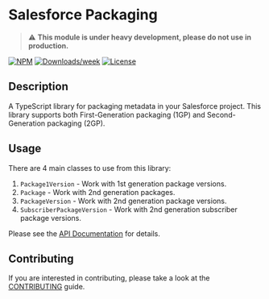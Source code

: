 # Salesforce Packaging

> :warning: **This module is under heavy development, please do not use in production.**

[![NPM](https://img.shields.io/npm/v/@salesforce/packaging.svg?label=@salesforce/packaging)](https://www.npmjs.com/package/@salesforce/packaging) [![Downloads/week](https://img.shields.io/npm/dw/@salesforce/packaging.svg)](https://npmjs.org/package/@salesforce/packaging) [![License](https://img.shields.io/badge/License-BSD%203--Clause-brightgreen.svg)](https://raw.githubusercontent.com/forcedotcom/packaging/main/LICENSE.txt)

## Description

A TypeScript library for packaging metadata in your Salesforce project. This library supports both First-Generation packaging (1GP) and Second-Generation packaging (2GP).

## Usage

There are 4 main classes to use from this library:

1. `Package1Version` - Work with 1st generation package versions.
1. `Package` - Work with 2nd generation packages.
1. `PackageVersion` - Work with 2nd generation package versions.
1. `SubscriberPackageVersion` - Work with 2nd generation subscriber package versions.

Please see the [API Documentation](https://forcedotcom.github.io/packaging/) for details.

## Contributing

If you are interested in contributing, please take a look at the [CONTRIBUTING](CONTRIBUTING.md) guide.

